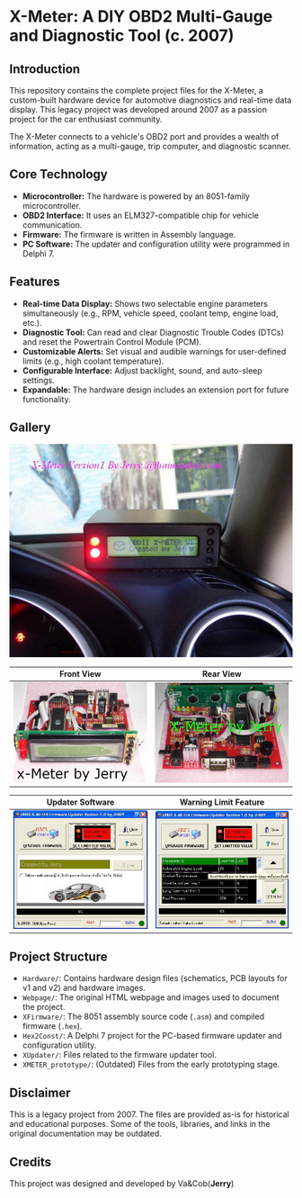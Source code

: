 # X-Meter: A DIY OBD2 Multi-Gauge and Diagnostic Tool (c. 2007)

## Introduction

This repository contains the complete project files for the X-Meter, a custom-built hardware device for automotive diagnostics and real-time data display. This legacy project was developed around 2007 as a passion project for the car enthusiast community.

The X-Meter connects to a vehicle's OBD2 port and provides a wealth of information, acting as a multi-gauge, trip computer, and diagnostic scanner.

## Core Technology

*   **Microcontroller:** The hardware is powered by an 8051-family microcontroller.
*   **OBD2 Interface:** It uses an ELM327-compatible chip for vehicle communication.
*   **Firmware:** The firmware is written in Assembly language.
*   **PC Software:** The updater and configuration utility were programmed in Delphi 7.

## Features

*   **Real-time Data Display:** Shows two selectable engine parameters simultaneously (e.g., RPM, vehicle speed, coolant temp, engine load, etc.).
*   **Diagnostic Tool:** Can read and clear Diagnostic Trouble Codes (DTCs) and reset the Powertrain Control Module (PCM).
*   **Customizable Alerts:** Set visual and audible warnings for user-defined limits (e.g., high coolant temperature).
*   **Configurable Interface:** Adjust backlight, sound, and auto-sleep settings.
*   **Expandable:** The hardware design includes an extension port for future functionality.

## Gallery

![X-Meter Main Board](./Webpage/XMETERfiles/image002.jpg)

| Front View | Rear View |
|:---:|:---:|
| ![Front](./Hardware/FRONT.JPG) | ![Rear](./Hardware/REAR.JPG) |

| Updater Software | Warning Limit Feature |
|:---:|:---:|
| ![Updater](./Hardware/updater.jpg) | ![Limit](./Hardware/limit.jpg) |

## Project Structure

*   `Hardware/`: Contains hardware design files (schematics, PCB layouts for v1 and v2) and hardware images.
*   `Webpage/`: The original HTML webpage and images used to document the project.
*   `XFirmware/`: The 8051 assembly source code (`.asm`) and compiled firmware (`.hex`).
*   `Hex2Const/`: A Delphi 7 project for the PC-based firmware updater and configuration utility.
*   `XUpdater/`: Files related to the firmware updater tool.
*   `XMETER_prototype/`: (Outdated) Files from the early prototyping stage.

## Disclaimer

This is a legacy project from 2007. The files are provided as-is for historical and educational purposes. Some of the tools, libraries, and links in the original documentation may be outdated.

## Credits

This project was designed and developed by Va&Cob(**Jerry**)
